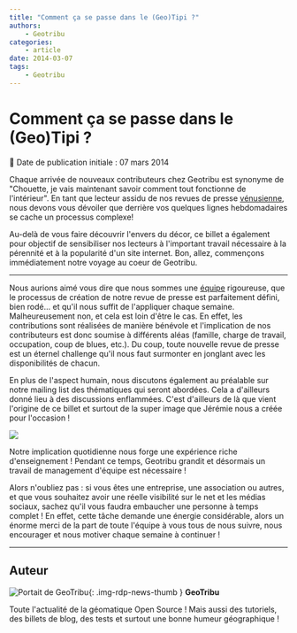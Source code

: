 ```yaml
---
title: "Comment ça se passe dans le (Geo)Tipi ?"
authors:
    - Geotribu
categories:
    - article
date: 2014-03-07
tags:
    - Geotribu
---
```


# Comment ça se passe dans le (Geo)Tipi ?

:calendar: Date de publication initiale : 07 mars 2014

Chaque arrivée de nouveaux contributeurs chez Geotribu est synonyme de "Chouette, je vais maintenant savoir comment tout fonctionne de l'intérieur". En tant que lecteur assidu de nos revues de presse [vénusienne](https://fr.wikipedia.org/wiki/Vendredi), nous devons vous dévoiler que derrière vos quelques lignes hebdomadaires se cache un processus complexe!

 Au-delà de vous faire découvrir l'envers du décor, ce billet a également pour objectif de sensibiliser nos lecteurs à l'important travail nécessaire à la pérennité et à la popularité d'un site internet. Bon, allez, commençons immédiatement notre voyage au coeur de Geotribu.

----

Nous aurions aimé vous dire que nous sommes une [équipe](http://www.geotribu.net/node/649) rigoureuse, que le processus de création de notre revue de presse est parfaitement défini, bien rodé... et qu'il nous suffit de l'appliquer chaque semaine. Malheureusement non, et cela est loin d'être le cas. En effet, les contributions sont réalisées de manière bénévole et l'implication de nos contributeurs est donc soumise à différents aléas (famille, charge de travail, occupation, coup de blues, etc.). Du coup, toute nouvelle revue de presse est un éternel challenge qu'il nous faut surmonter en jonglant avec les disponibilités de chacun.

En plus de l'aspect humain, nous discutons également au préalable sur notre mailing list des thématiques qui seront abordées. Cela a d'ailleurs donné lieu à des discussions enflammées. C'est d'ailleurs de là que vient l'origine de ce billet et surtout de la super image que Jérémie nous a créée pour l'occasion !

[![](https://cdn.geotribu.fr/img/articles-blog-rdp/capture-ecran/g3022.png)](http://www.geotribu.net/node/649)

Notre implication quotidienne nous forge une expérience riche d'enseignement ! Pendant ce temps, Geotribu grandit et désormais un travail de management d'équipe est nécessaire !

Alors n'oubliez pas : si vous êtes une entreprise, une association ou autres, et que vous souhaitez avoir une réelle visibilité sur le net et les médias sociaux, sachez qu'il vous faudra embaucher une personne à temps complet ! En effet, cette tâche demande une énergie considérable, alors un énorme merci de la part de toute l'équipe à vous tous de nous suivre, nous encourager et nous motiver chaque semaine à continuer !

----

## Auteur

![Portait de GeoTribu](https://cdn.geotribu.fr/img/internal/charte/geotribu_logo_64x64.png){: .img-rdp-news-thumb }
**GeoTribu**

Toute l'actualité de la géomatique Open Source ! Mais aussi des tutoriels, des billets de blog, des tests et surtout une bonne humeur géographique !
